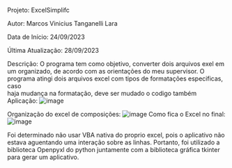Projeto: ExcelSimplifc

Autor: Marcos Vinicius Tanganelli Lara

Data de Início: 24/09/2023

Última Atualização: 28/09/2023

Descrição:
O programa tem como objetivo, converter dois arquivos exel em um organizado, de acordo com as orientações 
do meu supervisor. O programa atingi dois arquivos excel com tipos de formatações especificas, caso  
haja mudança na formatação, deve ser mudado o codigo também
Aplicação:
![image](https://github.com/MarcosTanganelli/ExcelSimplifc/assets/88058554/06dfc304-21d5-4315-a8fa-e5c9cb1247ae)

Organização do excel de composições:
![image](https://github.com/MarcosTanganelli/ExcelSimplifc/assets/88058554/154986fb-4a43-4b3a-b234-506edca9710d)
Como fica o Excel no final:
![image](https://github.com/MarcosTanganelli/ExcelSimplifc/assets/88058554/ae7d2c3a-c560-4f50-8307-932a2abb3295)

Foi determinado não usar VBA nativa do proprio excel, pois o aplicativo não estava aguentando uma interação sobre as linhas. 
Portanto, foi utilizado a biblioteca Openpyxl do python juntamente com a biblioteca gráfica tkinter para gerar um aplicativo.


